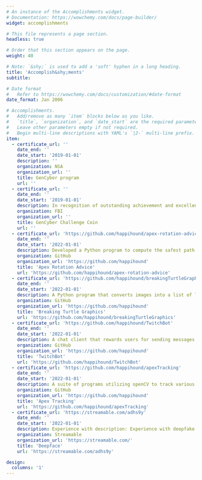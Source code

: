 ```yaml
---
# An instance of the Accomplishments widget.
# Documentation: https://wowchemy.com/docs/page-builder/
widget: accomplishments

# This file represents a page section.
headless: true

# Order that this section appears on the page.
weight: 40

# Note: `&shy;` is used to add a 'soft' hyphen in a long heading.
title: 'Accomplish&shy;ments'
subtitle:

# Date format
#   Refer to https://wowchemy.com/docs/customization/#date-format
date_format: Jan 2006

# Accomplishments.
#   Add/remove as many `item` blocks below as you like.
#   `title`, `organization`, and `date_start` are the required parameters.
#   Leave other parameters empty if not required.
#   Begin multi-line descriptions with YAML's `|2-` multi-line prefix.
item:
  - certificate_url: ''
    date_end: ''
    date_start: '2019-01-01'
    description: ''
    organization: NSA
    organization_url: ''
    title: GenCyber program
    url: ''
  - certificate_url: ''
    date_end: ''
    date_start: '2019-01-01'
    description: In recognition of outstanding achievement and excellence in the GenCyber Course.
    organization: FBI
    organization_url: ''
    title: GenCyber Challenge Coin
    url: ''
  - certificate_url: 'https://github.com/happihound/apex-rotation-advice'
    date_end: ''
    date_start: '2022-01-01'
    description: Developed a Python program to compute the safest path between two locations in Apex Legends.
    organization: GitHub
    organization_url: 'https://github.com/happihound'
    title: 'Apex Rotation Advice'
    url: 'https://github.com/happihound/apex-rotation-advice'
  - certificate_url: 'https://github.com/happihound/breakingTurtleGraphics'
    date_end: ''
    date_start: '2022-01-01'
    description: A Python program that converts images into a list of lines with color included and draws them using Python turtle graphics.
    organization: GitHub
    organization_url: 'https://github.com/happihound'
    title: 'Breaking Turtle Graphics'
    url: 'https://github.com/happihound/breakingTurtleGraphics'
  - certificate_url: 'https://github.com/happihound/TwitchBot'
    date_end: ''
    date_start: '2022-01-01'
    description: A chat client that rewards users for sending messages and allows them to bet points.
    organization: GitHub
    organization_url: 'https://github.com/happihound'
    title: 'TwitchBot'
    url: 'https://github.com/happihound/TwitchBot'
  - certificate_url: 'https://github.com/happihound/apexTracking'
    date_end: ''
    date_start: '2022-01-01'
    description: A suite of programs utilizing openCV to track various on screen elements in the videogame Apex Legends.
    organization: GitHub
    organization_url: 'https://github.com/happihound'
    title: 'Apex Tracking'
    url: 'https://github.com/happihound/apexTracking'
  - certificate_url: 'https://streamable.com/adhs9y'
    date_end: ''
    date_start: '2022-01-01'
    description: Experience with description: Experience with deepfake technology and face cloning, utilizing machine learning to replicate facial expressions and movements.
    organization: Streamable
    organization_url: 'https://streamable.com/'
    title: 'Deepface'
    url: 'https://streamable.com/adhs9y'

design:
  columns: '1'
---
```

